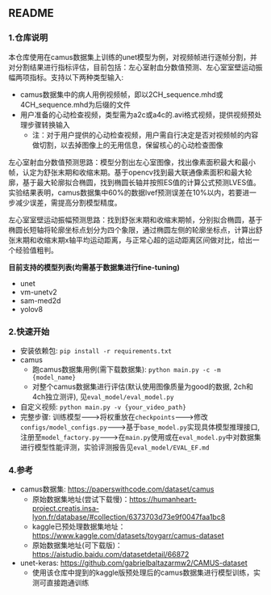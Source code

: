 <!--
 * @Author: zyq
 * @Date: 2024-05-09 08:56:51
 * @LastEditTime: 2024-05-09 18:02:04
 * @FilePath: /CardiacAnalysis/README.md
 * @Description: 
 * 
 * Copyright (c) 2024 by zyq, All Rights Reserved. 
-->
## README
### 1.仓库说明
本仓库使用在camus数据集上训练的unet模型为例，对视频帧进行逐帧分割，并对分割结果进行指标评估，目前包括：左心室射血分数值预测、左心室室壁运动振幅两项指标。支持以下两种类型输入:
* camus数据集中的病人用例视频帧，即以2CH_sequence.mhd或4CH_sequence.mhd为后缀的文件
* 用户准备的心动检查视频，类型需为a2c或a4c的.avi格式视频，提供视频预处理步骤转换输入
  * 注：对于用户提供的心动检查视频，用户需自行决定是否对视频帧的内容做切割，以去掉图像上的无用信息，保留核心的心动检查图像

左心室射血分数值预测思路：模型分割出左心室图像，找出像素面积最大和最小帧，认定为舒张末期和收缩末期。基于opencv找到最大联通像素面积和最大轮廓，基于最大轮廓拟合椭圆，找到椭圆长轴并按照ES值的计算公式预测LVES值。实验结果表明，camus数据集中60%的数据lvef预测误差在10%以内，若要进一步减少误差，需提高分割模型精度。

左心室室壁运动振幅预测思路：找到舒张末期和收缩末期帧，分别拟合椭圆，基于椭圆长短轴将轮廓坐标点划分为四个象限，通过椭圆左侧的轮廓坐标点，计算出舒张末期和收缩末期x轴平均运动距离，与正常心超的运动距离区间做对比，给出一个经验值粗判。

**目前支持的模型列表(均需基于数据集进行fine-tuning)**
* unet
* vm-unetv2
* sam-med2d
* yolov8


### 2.快速开始
* 安装依赖包: `pip install -r requirements.txt`
* camus
  * 跑camus数据集用例(需下载数据集): `python main.py -c -m {model_name}`
  * 对整个camus数据集进行评估(默认使用图像质量为good的数据, 2ch和4ch独立测评), 见`eval_model/eval_model.py`
* 自定义视频: `python main.py -v {your_video_path}`
* 完整步骤: 训练模型--->将权重放在`checkpoints`--->修改`configs/model_configs.py`--->基于`base_model.py`实现具体模型推理接口,注册至`model_factory.py`--->在`main.py`使用或在`eval_model.py`中对数据集进行模型性能评测，实验评测报告见`eval_model/EVAL_EF.md`

### 4.参考
* camus数据集: https://paperswithcode.com/dataset/camus
  * 原始数据集地址(尝试下载慢)：https://humanheart-project.creatis.insa-lyon.fr/database/#collection/6373703d73e9f0047faa1bc8
  * kaggle已预处理数据集地址：https://www.kaggle.com/datasets/toygarr/camus-dataset
  * 原始数据集地址(可下载版)：https://aistudio.baidu.com/datasetdetail/66872
* unet-keras: https://github.com/gabrielbaltazarmw2/CAMUS-dataset
  * 使用该仓库中提到的kaggle版预处理后的camus数据集进行模型训练，实测可直接跑通训练